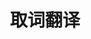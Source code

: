 ---
title: 取词翻译
description: 上网冲浪时，总会遇到不认识的单词，但又不想对网页全文翻译。这个Edge插件可以帮助你快速将选中的段落翻译为指定语言。
cover: "./edge-add-translator.png"
projectType: 黑客松
productType: Edge Add-on
technologies: 
    - JavaScript
    - Azure
teamMembers:
    - Wenwei Lin
    - Yousra BERRACHEDI
roles:
    - 开发者
start: 2022-03
end: 2022-03
githubRepo: https://github.com/wenwei-lin/translator
---